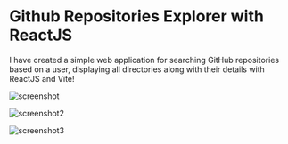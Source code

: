 # Github Repositories Explorer with ReactJS

I have created a simple web application for searching GitHub repositories based on a user, displaying all directories along with their details with ReactJS and Vite!

![screenshot](https://github.com/auliaptru/react_github_explorer/assets/102896996/e00fdbec-7611-43fe-b398-4c2116bfff0d)

![screenshot2](https://github.com/auliaptru/react_github_explorer/assets/102896996/81f4d301-9e23-442a-a2cd-a09bf7a80f66)

![screenshot3](https://github.com/auliaptru/react_github_explorer/assets/102896996/3331731e-d149-4b66-a9fd-cf15964e2070)
